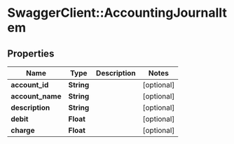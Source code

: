 # SwaggerClient::AccountingJournalItem

## Properties
Name | Type | Description | Notes
------------ | ------------- | ------------- | -------------
**account_id** | **String** |  | [optional] 
**account_name** | **String** |  | [optional] 
**description** | **String** |  | [optional] 
**debit** | **Float** |  | [optional] 
**charge** | **Float** |  | [optional] 



